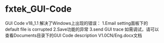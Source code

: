 # fxtek_GUI-Code
GUI Code v18_1.1 解决了Windows上出现的错误：
1.Email setting面板下的default file is corrupted
2.Save功能的异常
3.send GUI trace
如需调试，请可以查看Documents目录下的GUI Code description V1.0CN/Eng.docx文档
